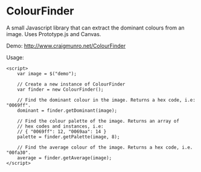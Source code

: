 ColourFinder
============

A small Javascript library that can extract the dominant colours from an image. Uses Prototype.js and Canvas.

Demo: http://www.craigmunro.net/ColourFinder

Usage:
```
<script>
	var image = $("demo");

	// Create a new instance of ColourFinder
	var finder = new ColourFinder();
	
	// Find the dominant colour in the image. Returns a hex code, i.e: "0069ff".
	dominant = finder.getDominant(image);
	
	// Find the colour palette of the image. Returns an array of
	// hex codes and instances, i.e:
	// { "0069ff": 12, "0069aa": 14 }
	palette = finder.getPalette(image, 8);
	
	// Find the average colour of the image. Returns a hex code, i.e. "00fa30".
	average = finder.getAverage(image);	
</script>
```
